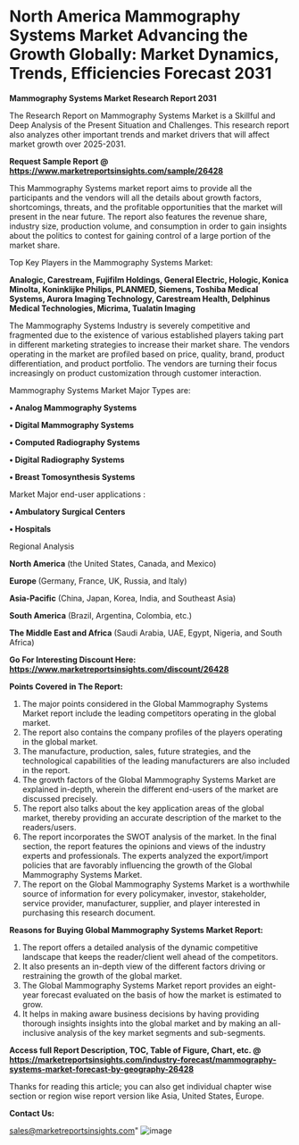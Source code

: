  # North America Mammography Systems Market Advancing the Growth Globally: Market Dynamics, Trends, Efficiencies Forecast 2031

<strong>Mammography Systems Market Research Report 2031</strong>

The Research Report on Mammography Systems Market is a Skillful and Deep Analysis of the Present Situation and Challenges. This research report also analyzes other important trends and market drivers that will affect market growth over 2025-2031.

<strong>Request Sample Report @ <a href=https://www.marketreportsinsights.com/sample/26428>https://www.marketreportsinsights.com/sample/26428</a></strong>

This Mammography Systems market report aims to provide all the participants and the vendors will all the details about growth factors, shortcomings, threats, and the profitable opportunities that the market will present in the near future. The report also features the revenue share, industry size, production volume, and consumption in order to gain insights about the politics to contest for gaining control of a large portion of the market share.

Top Key Players in the Mammography Systems Market:

<strong>Analogic, Carestream, Fujifilm Holdings, General Electric, Hologic, Konica Minolta, Koninklijke Philips, PLANMED, Siemens, Toshiba Medical Systems, Aurora Imaging Technology, Carestream Health, Delphinus Medical Technologies, Micrima, Tualatin Imaging</strong>

The Mammography Systems Industry is severely competitive and fragmented due to the existence of various established players taking part in different marketing strategies to increase their market share. The vendors operating in the market are profiled based on price, quality, brand, product differentiation, and product portfolio. The vendors are turning their focus increasingly on product customization through customer interaction.

Mammography Systems Market Major Types are:

<strong>• Analog Mammography Systems

• Digital Mammography Systems

• Computed Radiography Systems

• Digital Radiography Systems

• Breast Tomosynthesis Systems</strong>

Market Major end-user applications :

<strong>• Ambulatory Surgical Centers

• Hospitals</strong>

Regional Analysis

</u><strong><b>North America</b></strong> (the United States, Canada, and Mexico)

<strong><b>Europe </b></strong>(Germany, France, UK, Russia, and Italy)

<strong><b>Asia-Pacific</b></strong> (China, Japan, Korea, India, and Southeast Asia)

<strong><b>South America</b></strong> (Brazil, Argentina, Colombia, etc.)

<strong><b>The Middle East and Africa</b></strong> (Saudi Arabia, UAE, Egypt, Nigeria, and South Africa)

<strong>Go For Interesting Discount Here: <a href=https://www.marketreportsinsights.com/discount/26428>https://www.marketreportsinsights.com/discount/26428</a></strong>

<strong>Points Covered in The Report:</strong>
<ol>
  <li>The major points considered in the Global Mammography Systems Market report include the leading competitors operating in the global market.</li>
  <li>The report also contains the company profiles of the players operating in the global market.</li>
  <li>The manufacture, production, sales, future strategies, and the technological capabilities of the leading manufacturers are also included in the report.</li>
  <li>The growth factors of the Global Mammography Systems Market are explained in-depth, wherein the different end-users of the market are discussed precisely.</li>
  <li>The report also talks about the key application areas of the global market, thereby providing an accurate description of the market to the readers/users.</li>
  <li>The report incorporates the SWOT analysis of the market. In the final section, the report features the opinions and views of the industry experts and professionals. The experts analyzed the export/import policies that are favorably influencing the growth of the Global Mammography Systems Market.</li>
  <li>The report on the Global Mammography Systems Market is a worthwhile source of information for every policymaker, investor, stakeholder, service provider, manufacturer, supplier, and player interested in purchasing this research document.</li>
</ol>
<strong>Reasons for Buying Global Mammography Systems Market Report:</strong>

<ol>
  <li>The report offers a detailed analysis of the dynamic competitive landscape that keeps the reader/client well ahead of the competitors.</li>
  <li>It also presents an in-depth view of the different factors driving or restraining the growth of the global market.</li>
  <li>The Global Mammography Systems Market report provides an eight-year forecast evaluated on the basis of how the market is estimated to grow.</li>
  <li>It helps in making aware business decisions by having providing thorough insights insights into the global market and by making an all-inclusive analysis of the key market segments and sub-segments.</li>
</ol>
<strong>Access full Report Description, TOC, Table of Figure, Chart, etc. @ <a href=https://marketreportsinsights.com/industry-forecast/mammography-systems-market-forecast-by-geography-26428>https://marketreportsinsights.com/industry-forecast/mammography-systems-market-forecast-by-geography-26428</a></strong>


Thanks for reading this article; you can also get individual chapter wise section or region wise report version like Asia, United States, Europe.

<strong>Contact Us:</strong>

sales@marketreportsinsights.com"
![image](https://github.com/user-attachments/assets/df8d692f-a9d7-4fb2-9d66-7742c1d58f06)
